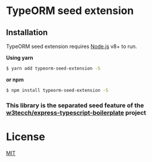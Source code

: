 # TypeORM seed extension

## Installation

TypeORM seed extension requires [Node.js](https://nodejs.org/) v8+ to run.

**Using yarn**

```sh
$ yarn add typeorm-seed-extension -S
```

**or npm**

```sh
$ npm install typeorm-seed-extension -S
```

### This library is the separated seed feature of the [w3tecch/express-typescript-boilerplate](https://github.com/w3tecch/express-typescript-boilerplate#-seeding) project

# License

[MIT](/LICENSE)
